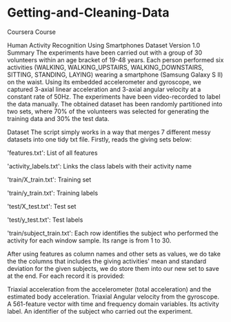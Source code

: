 # Getting-and-Cleaning-Data
Coursera Course

Human Activity Recognition Using Smartphones Dataset
Version 1.0
Summary
The experiments have been carried out with a group of 30 volunteers within an age bracket of 19-48 years. Each person performed six activities (WALKING, WALKING_UPSTAIRS, WALKING_DOWNSTAIRS, SITTING, STANDING, LAYING) wearing a smartphone (Samsung Galaxy S II) on the waist. Using its embedded accelerometer and gyroscope, we captured 3-axial linear acceleration and 3-axial angular velocity at a constant rate of 50Hz. The experiments have been video-recorded to label the data manually. The obtained dataset has been randomly partitioned into two sets, where 70% of the volunteers was selected for generating the training data and 30% the test data.

Dataset
The script simply works in a way that merges 7 different messy datasets into one tidy txt file. Firstly, reads the giving sets below:

'features.txt': List of all features

'activity_labels.txt': Links the class labels with their activity name

'train/X_train.txt': Training set

'train/y_train.txt': Training labels

'test/X_test.txt': Test set

'test/y_test.txt': Test labels

'train/subject_train.txt': Each row identifies the subject who performed the activity for each window sample. Its range is from 1 to 30.

After using features as column names and other sets as values, we do take the the columns that includes the giving activities' mean and standard deviation for the given subjects, we do store them into our new set to save at the end. For each record it is provided:

Triaxial acceleration from the accelerometer (total acceleration) and the estimated body acceleration.
Triaxial Angular velocity from the gyroscope.
A 561-feature vector with time and frequency domain variables.
Its activity label.
An identifier of the subject who carried out the experiment.

